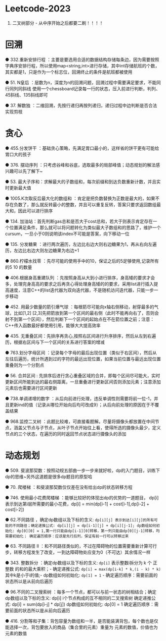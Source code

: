 # Leetcode-2023

1. 二叉树部分 - 从中序开始之后都要二刷！！！！



# 回溯

● 332.重新安排行程 ：主要是要选用合适的数据结构存储每条边，因为需要按照字典序安排行程，所以使用map<string,int>进行存储，其中int存储航班的个数，其实都是1，只是作为一个标志位，回溯终止的条件是航班都被使用

● 51. N皇后 ：层数为n，深度为n的回溯问题，回溯过程中需要满足要求，不能同行同列同斜线
使用一个chessboard记录每一行的状态，压入前进行判断，判列、45斜线、135斜线即可

● 37. 解数独 ：二维回溯，先按行递归再按列递归，递归过程中边判断是否合法实现剪枝


# 贪心
● 455.分发饼干 ：基础贪心策略，先满足胃口最小的，这样省的饼干更有可能给胃口大的孩子

● 376. 摆动序列 ：只考虑谷峰和谷底，选取最多的局部峰值；动态规划的解法感兴趣可以先了解下~

● 53. 最大子序和：求解最大的子数组和，每次前缀和到达负数重新计数，并且实时更新最大值

● 1005.K次取反后最大化的数组和 ：肯定是把负数替换为正数是最大的，如果不存在负数了，那么就反转最小的整数，并且可以重复反转，答案只要求返回数组最大和，因此可以进行排序

● 134. 加油站：首先判断gas总和是否大于cost总和，若大于则表示肯定存在一个位置满足条件，那么就可以将问题转化为类似最大子数组和的思路了，维护一个cursum，一旦小于0则说明该index不可能是答案，向下移动一位

● 135. 分发糖果 ：进行两次遍历，左边比右边大则右边糖果为1，再从右向左遍历，左边比右边大则左边糖果为右边+1

● 860.柠檬水找零 ：先尽可能的使用手中的10，保证之后的5足够使用,记录所有的5 10 的数量

● 406.根据身高重建队列 ：先按照身高从大到小进行排序，身高矮的要求才会多，处理完身高高的要求之后再贪心得处理身高矮的的要求，采用list进行插入提高速度，注意C++的list迭代器为双向迭代器，不是随机访问迭代器，只能一步一步移动

● 452. 用最少数量的箭引爆气球 ：每根箭尽可能向x轴右侧移动，射穿最多的气球，比如[1,2] [2,3]先把箭放到第一个区间的最右侧（此时不能再向右了，否则会射不到第一个区间），然后判断下一个区间的起始点在不在箭位置之前；注意：C++传入函数最好都使用引用，能够大大提高效率

● 435. 无重叠区间：先排序再贪心,按照右区间进行升序排序，然后从左到右遍历，根据右区间与下一个区间的关系进行答案的增减 

● 763.划分字母区间 ：记录每个字母的最后出现位置（类似于右区间），然后从左往后遍历，统计所遇到过的字符的最远出现位置，如果当前位置与最远出现位置重叠则为一个分割点

● 56. 合并区间 : 先排序后进行贪心重叠区域的合并，即每个区间尽可能大，实时更新区间所能到达的最右侧距离，一旦重叠进行更新区间否则添加元素；注意添加元素后也需要进行区间更新

● 738.单调递增的数字 ：从后向前进行处理，违反单调性则需要将前一位-1，并且更新ind的值（记录从哪位开始向后均可改成9）；从后向前处理的原因在于不覆盖结果

● 968.监控二叉树 ：此题比较难，可直接看题解。尽量将摄像头都放置在中间节点，涵盖父节点与子节点，从叶子节点开始往上看，使得所选的摄像头最少，定义节点的三个状态，在遍历的同时返回节点状态进行摄像头的添加


# 动态规划 

● 509. 斐波那契数：按照动规五部曲一步一步来就好啦，dp的入门题目，训练下dp的思维~另外这道题是很多dp题目的原型哈

● 70. 爬楼梯 ：和斐波那契数仅仅差在没有给出dp的状态转移方程

● 746. 使用最小花费爬楼梯 ：能够比较好的体现出dp的优势的一道题目， dp[i] 表示到达第i层所需要的最小花费，dp[i] = min(dp[i-1] + cost[i-1],dp[i-2] + cost[i-2])

● 62.不同路径 ，确定dp数组以及下标的含义: `dp[i][j] 表示到达[i][j]的所有可能的不同路径；确定递推公式: dp[i][j] = dp[i-1][j] + dp[i][j-1]; dp数组如何初始化: dp[0][0] = 1,第一行只能由dp[i-1][0]转移，第一列只能由dp[0][j-1]转移，均需要初始化； 确定遍历顺序：应该是先行后列，保证有前一行可以转移过来`

● 63. 不同路径 II ：和不同路径类似的，不过在障碍物的位置需要重新计算可行步，转移方程发生了改变，一到达障碍物处应变为0（不可达）其余情况一样

● 343. 整数拆分 ：确定dp数组以及下标的含义: `dp[i]` 表示整数i拆分为 k 个 正整数 的和的最大乘积；- 确定递推公式: `dp[i] = max(dp[i-k] * k,(i - k) * k)` 其中k是小于i的值;- dp数组如何初始化: `dp[1] = 1` - 确定遍历顺序：需要前面的状态所以是从前向后遍历 

● 96.不同的二叉搜索树 ：每多一个节点，都可以与前一状态的树相结合；确定dp数组以及下标的含义: dp[i] i个节点构成的互不相同的二叉搜索树   确定递推公式: dp[i] = sum(dp[i-j] * dp[j])  dp数组如何初始化: dp[0] = 1 确定遍历顺序：需要前面的状态所以是从前向后遍历

● 416. 分割等和子集：背包容量为数组和一半，是否能装满背包，每个数也是仅能选择一次，背包要放入的商品（集合里的元素）重量为 元素的数值，价值也为元素的数值
